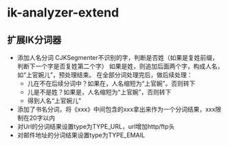 # ik-analyzer-extend

扩展IK分词器
---
* 添加人名分词
  CJKSegmenter不识别的字，判断是否姓（如果是复姓前缀，判断下一个字是否复姓第二个字）
  如果是姓，则追加后面两个字，构成人名，如“上官婉儿”，预处理结束。
  在全部分词处理完后，做后续处理：
  * 儿在不在后续分词中？如果在，人名缩短为“上官婉”。否则转下
  * 儿是不是姓？如果是，人名缩短为“上官婉”，否则转下
  * 得到人名“上官婉儿”
* 添加了书名分词，将《xxx》中间包含的xxx拿出来作为一个分词结果，xxx限制在20字以内
* 对Url的分词结果设置type为TYPE_URL，url增加http/ftp头
* 对邮件地址的分词结果设置type为TYPE_EMAIL

